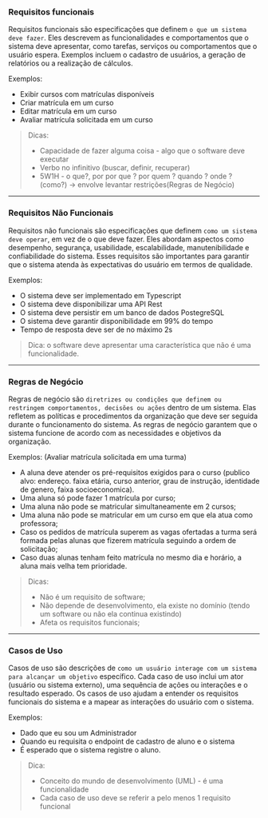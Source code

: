 ### Requisitos funcionais
Requisitos funcionais são especificações que definem `o que um sistema deve fazer`. Eles descrevem as funcionalidades e comportamentos que o sistema deve apresentar, como tarefas, serviços ou comportamentos que o usuário espera. Exemplos incluem o cadastro de usuários, a geração de relatórios ou a realização de cálculos.

Exemplos:
- Exibir cursos com matrículas disponíveis
- Criar matrícula em um curso
- Editar matrícula em um curso
- Avaliar matrícula solicitada em um curso

> Dicas: 
>    - Capacidade de fazer alguma coisa - algo que o software deve executar
>    - Verbo no infinitivo (buscar, definir, recuperar)
>    - 5W1H - o que?, por por que ? por quem ? quando ? onde ? (como?) -> envolve levantar restrições(Regras de Negócio)

---

### Requisitos Não Funcionais
Requisitos não funcionais são especificações que definem `como um sistema deve operar`, em vez de o que deve fazer. Eles abordam aspectos como desempenho, segurança, usabilidade, escalabilidade, manutenibilidade e confiabilidade do sistema. Esses requisitos são importantes para garantir que o sistema atenda às expectativas do usuário em termos de qualidade.

Exemplos:
- O sistema deve ser implementado em Typescript
- O sistema deve disponibilizar uma API Rest
- O sistema deve persistir em um banco de dados PostegreSQL
- O sistema deve garantir disponibilidade em 99% do tempo
- Tempo de resposta deve ser de no máximo 2s

> Dica: o software deve apresentar uma característica que não é uma funcionalidade.

---

### Regras de Negócio
Regras de negócio são `diretrizes ou condições que definem ou restringem comportamentos, decisões ou ações` dentro de um sistema. Elas refletem as políticas e procedimentos da organização que deve ser seguida durante o funcionamento do sistema. As regras de negócio garantem que o sistema funcione de acordo com as necessidades e objetivos da organização.

Exemplos: (Avaliar matrícula solicitada em uma turma)
- A aluna deve atender os pré-requisitos exigidos para o curso (publico alvo: endereço. faixa etária, curso anterior, grau de instrução, identidade de genero, faixa socioeconomica).
- Uma aluna só pode fazer 1 matrícula por curso;
- Uma aluna não pode se matricular simultaneamente em 2 cursos;
- Uma aluna não pode se matricular em um curso em que ela atua como professora;
- Caso os pedidos de matrícula superem as vagas ofertadas a turma será formada pelas alunas que fizerem matrícula seguindo a ordem de solicitação;
- Caso duas alunas tenham feito matrícula no mesmo dia e horário, a aluna mais velha tem prioridade.

> Dicas:
> - Não é um requisito de software;
> - Não depende de desenvolvimento, ela existe no domínio (tendo um software ou não ela continua existindo)
> - Afeta os requisitos funcionais;

---

### Casos de Uso
Casos de uso são descrições de `como um usuário interage com um sistema para alcançar um objetivo` específico. Cada caso de uso inclui um ator (usuário ou sistema externo), uma sequência de ações ou interações e o resultado esperado. Os casos de uso ajudam a entender os requisitos funcionais do sistema e a mapear as interações do usuário com o sistema.

Exemplos: 
- Dado que eu sou um Administrador
- Quando eu requisita o endpoint de cadastro de aluno e o sistema 
- É esperado que o sistema registre o aluno.

> Dica: 
> - Conceito do mundo de desenvolvimento (UML) - é uma funcionalidade
> - Cada caso de uso deve se referir a pelo menos 1 requisito funcional